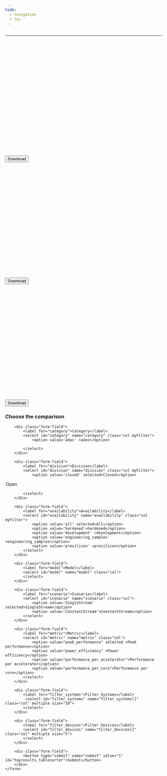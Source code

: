 ```yaml
---
hide:
  - navigation
  - toc
---
```


<html>

<h2 id="topresults_heading" class="results_table_heading"></h2>

        
<div id="topresults_table_wrapper" class="resultstable_wrapper">
</div>

<hr>

  <div id="chartContainer1" class="bgtext chart" style="height: 370px; width: 100%;"></div>
<button class="btn btn-primary btn-chart"  id="printChart1">Download</button>

<div id="chartContainer2" class="bgtext chart" style="height: 370px; width: 100%;"></div>
<button class="btn btn-primary btn-chart"  id="printChart2">Download</button>

<div id="chartContainer3" class="bgtext chart" style="height: 370px; width: 100%;"></div>
<button class="btn btn-primary btn-chart"  id="printChart3">Download</button>



 <form id="resultSelectionForm" method="post" action="">
        <h3>Choose the comparison</h3>

        <div class="form-field">
            <label for="category">Category</label>
            <select id="category" name="category" class="col myFilter">
                <option value='adas' >adas</option>

            </select>
        </div>

        <div class="form-field">
            <label for="division">Division</label>
            <select id="division" name="division" class="col myFilter">
                <option value='closed' selected>Closed</option>
<option value='open' >Open</option>

            </select>
        </div>

        <div class="form-field">
            <label for="availability">Availability</label>
            <select id="availability" name="availability" class="col myFilter">
                <option value='all' selected>All</option>
                <option value='hardened'>hardened</option>
                <option value='development' >development</option>
                <option value='engineering_samples' >engineering_samples</option>
                <option value='presilicon' >presilicon</option>
            </select>
        </div>

        <div class="form-field">
            <label for="model">Model</label>
            <select id="model" name="model" class="col">
            </select>
        </div>

        <div class="form-field">
            <label for="scenario">Scenario</label>
            <select id="scenario" name="scenario" class="col">
                <option value='SingleStream' selected>SingleStream</option>
                <option value='ConstantStream'>ConstantStream</option>
            </select>
        </div>

        <div class="form-field">
            <label for="metric">Metric</label>
            <select id="metric" name="metric" class="col">
                <option value="peak_performance" selected >Peak performance</option>
                <option value="power_efficiency" >Power efficiency</option>
                <option value="performance_per_accelerator">Performance per accelerator</option>
                <option value="performance_per_core">Performance per core</option>
            </select>
        </div>

        <div class="form-field">
            <label for="filter_systems">Filter Systems</label>
             <select id="filter_systems" name="filter_systems[]" class="col" multiple size="10">
            </select>
        </div>

        <div class="form-field">
            <label for="filter_devices">Filter Devices</label>
            <select id="filter_devices" name="filter_devices[]" class="col" multiple size="5">
            </select>
        </div>

        <div class="form-field">
            <button type="submit" name="submit" value="1" id="topresults_tablesorter">Submit</button>
        </div>
    </form>




<script type="text/javascript">
var sortcolumnindex = 5, perfsortorder = 1;
</script>

<script type="text/javascript" src="javascripts/topresults.js"></script>
<script type="text/javascript" src="javascripts/chart_topresults.js"></script>
<script type="text/javascript" src="javascripts/init_tablesorter.js"></script>


</html>
